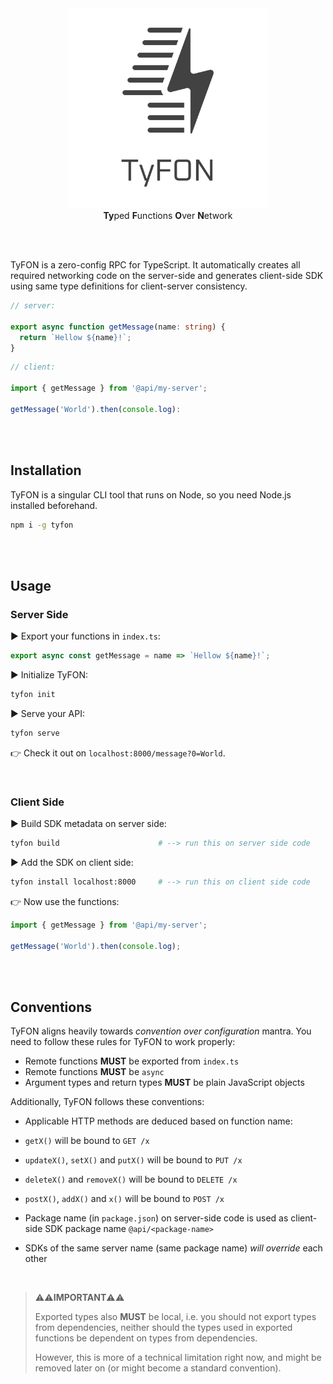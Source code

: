 <div align="center">
  <img src="/tyfon-type.svg" width="320px"/>
  <div><b>Ty</b>ped <b>F</b>unctions <b>O</b>ver <b>N</b>etwork</div>
</div>

<br><br>

TyFON is a zero-config RPC for TypeScript. It automatically creates all required networking code on the server-side and generates client-side SDK using same type definitions for client-server consistency.

```ts
// server:

export async function getMessage(name: string) {
  return `Hellow ${name}!`;
}
```
```ts
// client:

import { getMessage } from '@api/my-server';

getMessage('World').then(console.log):
```

<br><br>

## Installation

TyFON is a singular CLI tool that runs on Node, so you need Node.js installed beforehand.
```bash
npm i -g tyfon
```

<br><br>

## Usage

### Server Side

► Export your functions in `index.ts`:

```ts
export async const getMessage = name => `Hellow ${name}!`;
```

► Initialize TyFON:
```bash
tyfon init
```

► Serve your API:
```bash
tyfon serve
```

👉 Check it out on `localhost:8000/message?0=World`.

<br>

### Client Side

► Build SDK metadata on server side:
```bash
tyfon build                      # --> run this on server side code
```

► Add the SDK on client side:
```bash
tyfon install localhost:8000     # --> run this on client side code
```

👉 Now use the functions:

```ts
import { getMessage } from '@api/my-server';

getMessage('World').then(console.log);
```

<br><br>

## Conventions

TyFON aligns heavily towards _convention over configuration_ mantra. You need to follow these rules for TyFON to work properly:

- Remote functions **MUST** be exported from `index.ts`
- Remote functions **MUST** be `async`
- Argument types and return types **MUST** be plain JavaScript objects

Additionally, TyFON follows these conventions:

- Applicable HTTP methods are deduced based on function name:
- `getX()` will be bound to `GET /x`
- `updateX()`, `setX()` and `putX()` will be bound to `PUT /x`
- `deleteX()` and `removeX()` will be bound to `DELETE /x`
- `postX()`, `addX()` and `x()` will be bound to `POST /x`

- Package name (in `package.json`) on server-side code is used as client-side SDK package name `@api/<package-name>`
- SDKs of the same server name (same package name) _will override_ each other

<br>

> ⚠️⚠️**IMPORTANT**⚠️⚠️
>
> Exported types also **MUST** be local, i.e. you should not export types from dependencies, neither should
> the types used in exported functions be dependent on types from dependencies.
>
> However, this is more of a technical limitation right now, and might be removed later on (or might become a standard convention).
